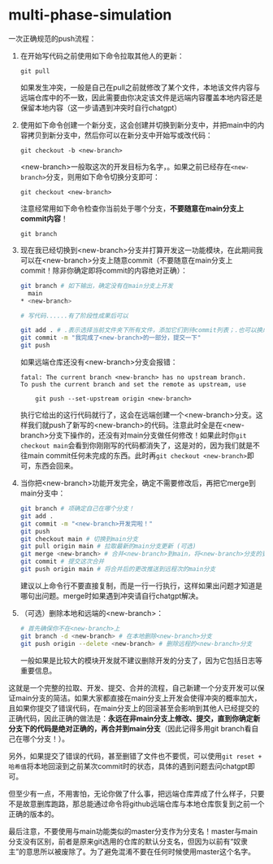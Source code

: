 # multi-phase-simulation

一次正确规范的push流程：

1. 在开始写代码之前使用如下命令拉取其他人的更新：

   ```
   git pull
   ```

   如果发生冲突，一般是自己在pull之前就修改了某个文件，本地该文件内容与远端仓库中的不一致，因此需要由你决定该文件是远端内容覆盖本地内容还是保留本地内容（这一步请遇到冲突时自行chatgpt）

2. 使用如下命令创建一个新分支，这会创建并切换到新分支中，并把main中的内容拷贝到新分支中，然后你可以在新分支中开始写或改代码：

   ```
   git checkout -b <new-branch>
   ```

   \<new-branch>一般取这次的开发目标为名字，。如果之前已经存在`<new-branch>`分支，则用如下命令切换分支即可：

   ```
   git checkout <new-branch>
   ```

   注意经常用如下命令检查你当前处于哪个分支，**不要随意在main分支上commit内容**！

   ```
   git branch
   ```

3. 现在我已经切换到\<new-branch>分支并打算开发这一功能模块，在此期间我可以在\<new-branch>分支上随意commit（不要随意在main分支上commit！除非你确定即将commit的内容绝对正确）：

   ```bash
   git branch # 如下输出，确定没有在main分支上开发
     main
   * <new-branch>
   
   # 写代码......有了阶段性成果后可以
   
   git add . # .表示选择当前文件夹下所有文件，添加它们到待commit列表；.也可以换成具体的文件或文件夹
   git commit -m "我完成了<new-branch>的一部分，提交一下"
   git push
   ```

   如果远端仓库还没有\<new-branch>分支会报错：

   ```
   fatal: The current branch <new-branch> has no upstream branch.
   To push the current branch and set the remote as upstream, use
   
       git push --set-upstream origin <new-branch>
   ```

   执行它给出的这行代码就行了，这会在远端创建一个\<new-branch>分支。这样我们就push了新写的\<new-branch>的代码。注意此时全是在\<new-branch>分支下操作的，还没有对main分支做任何修改！如果此时你`git checkout main`会看到你刚刚写的代码都消失了，这是对的，因为我们就是不往main commit任何未完成的东西。此时再`git checkout <new-branch>`即可，东西会回来。

4. 当你把\<new-branch>功能开发完全，确定不需要修改后，再把它merge到main分支中：

   ```bash
   git branch # 项确定自己在哪个分支！
   git add .
   git commit -m "<new-branch>开发完啦！"
   git push
   git checkout main # 切换到main分支
   git pull origin main # 拉取最新的main分支更新 (可选)
   git merge <new-branch> # 合并<new-branch>到main，将<new-branch>分支的更改合并到main分支
   git commit # 提交这次合并
   git push origin main # 将合并后的更改推送到远程次的main分支
   ```

   建议以上命令行不要直接复制，而是一行一行执行，这样如果出问题才知道是哪句出问题。merge时如果遇到冲突请自行chatgpt解决。

5. （可选）删除本地和远端的\<new-branch>：

   ```bash
   # 首先确保你不在<new-branch>上
   git branch -d <new-branch> # 在本地删除<new-branch>分支
   git push origin --delete <new-branch> # 删除远程的<new-branch>分支
   ```

   一般如果是比较大的模块开发就不建议删除开发的分支了，因为它包括日志等重要信息。

这就是一个完整的拉取、开发、提交、合并的流程，自己新建一个分支开发可以保证main分支的简洁。如果大家都直接在main分支上开发会使得冲突的概率加大，且如果你提交了错误代码，在main分支上的回滚甚至会影响到其他人已经提交的正确代码，因此正确的做法是：**永远在非main分支上修改、提交，直到你确定新分支下的代码是绝对正确的，再合并到main分支**（因此记得多用git branch看自己在哪个分支！）。

另外，如果提交了错误的代码，甚至删错了文件也不要慌，可以使用`git reset + 哈希值`将本地回滚到之前某次commit时的状态，具体的遇到问题去问chatgpt即可。

但至少有一点，不用害怕，无论你做了什么事，把远端仓库弄成了什么样子，只要不是故意删库跑路，那总能通过命令将github远端仓库与本地仓库恢复到之前一个正确的版本的。

最后注意，不要使用与main功能类似的master分支作为分支名！master与main分支没有区别，前者是原来git选用的仓库的默认分支名，但因为以前有“奴隶主”的意思所以被废除了。为了避免混淆不要在任何时候使用master这个名字。